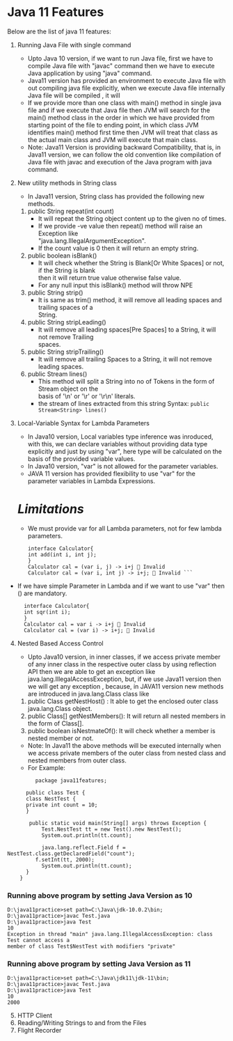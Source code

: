 # Java 11 Features

Below are the list of java 11 features:

1) Running Java File with single command
    * Upto Java 10 version, if we want to run Java file, first we have to compile Java file with
      "javac" command then we have to execute Java application by using "java" command.
    * Java11 version has provided an environment to execute Java file with out compiling
      java file explicitly, when we execute Java file internally Java file will be compiled , it
      will
    * If we provide more than one class with main() method in single java file and if we execute
      that Java file then JVM will search for the main() method class in the order in which we
      have provided from starting point of the file to ending point, in which class JVM identifies
      main() method first time then JVM will treat that class as the actual main class and JVM
      will execute that main class.
    * Note: Java11 Version is providing backward Compatibility, that is, in Java11 version, we
      can follow the old convention like compilation of Java file with javac and execution of the
      Java program with java command.
2) New utility methods in String class
    * In Java11 version, String class has provided the following new methods.

    1) public String repeat(int count)
        * It will repeat the String object content up to the given no of times.
        * If we provide -ve value then repeat() method will raise an Exception like              
          "java.lang.IllegalArgumentException".
        * If the count value is 0 then it will return an empty string.
    2) public boolean isBlank()
        * It will check whether the String is Blank[Or White Spaces] or not, if the String is blank  
          then it will return true value otherwise false value.
        * For any null input this isBlank() method will throw NPE
    3) public String strip()
        * It is same as trim() method, it will remove all leading spaces and trailing spaces of a  
          String.
    4) public String stripLeading()
        * It will remove all leading spaces[Pre Spaces] to a String, it will not remove Trailing  
          spaces.
    5) public String stripTrailing()
        * It will remove all trailing Spaces to a String, it will not remove leading spaces.
    6) public Stream lines()
        * This method will split a String into no of Tokens in the form of Stream object on the  
          basis of '\n' or '\r' or '\r\n' literals.
        * the stream of lines extracted from this string Syntax: `public Stream<String> lines()`
3) Local-Variable Syntax for Lambda Parameters
    * In Java10 version, Local variables type inference was inroduced, with this, we can declare
      variables without providing data type explicitly and just by using "var", here type will be
      calculated on the basis of the provided variable values.
    * In Java10 version, "var" is not allowed for the parameter variables.
    * JAVA 11 version has provided flexibility to use "var" for the parameter variables in
      Lambda Expressions.
   # ***Limitations***
    * We must provide var for all Lambda parameters, not for few lambda parameters.
      ``` 
      interface Calculator{
      int add(int i, int j);
      }
      Calculator cal = (var i, j) -> i+j  Invalid
      Calculator cal = (var i, int j) -> i+j;  Invalid ```

* If we have simple Parameter in Lambda and if we want to use "var" then () are
  mandatory.
  ``` 
    interface Calculator{
    int sqr(int i);
    }
    Calculator cal = var i -> i+j  Invalid
    Calculator cal = (var i) -> i+j;  Invalid 
  ```


4) Nested Based Access Control
    * Upto Java10 version, in inner classes, if we access private member of any inner class in the
      respective outer class by using reflection API then we are able to get an exception like
      java.lang.IllegalAccessException, but, if we use Java11 version then we will get any
      exception , because, in JAVA11 version new methods are introduced in java.lang.Class
      class like

    1) public Class getNestHost() : It able to get the enclosed outer class java.lang.Class
       object.
    2) public Class[] getNestMembers(): It will return all nested members in the form of
       Class[].
    3) public boolean isNestmateOf(): It will check whether a member is nested member or
       not.

    * Note: In Java11 the above methods will be executed internally when we access private
      members of the outer class from nested class and nested members from outer class.
    * For Example:

```
         package java11features;   

      public class Test {   
      class NestTest {   
      private int count = 10;   
      }

       public static void main(String[] args) throws Exception {   
           Test.NestTest tt = new Test().new NestTest();   
           System.out.println(tt.count);   
    
           java.lang.reflect.Field f = NestTest.class.getDeclaredField("count");   
         f.setInt(tt, 2000);   
           System.out.println(tt.count);   
      }
    }   
```

### Running above program by setting Java Version as 10
```
D:\java11practice>set path=C:\Java\jdk-10.0.2\bin;
D:\java11practice>javac Test.java
D:\java11practice>java Test
10
Exception in thread "main" java.lang.IllegalAccessException: class Test cannot access a
member of class Test$NestTest with modifiers "private"
```
### Running above program by setting Java Version as 11
```
D:\java11practice>set path=C:\Java\jdk11\jdk-11\bin;
D:\java11practice>javac Test.java
D:\java11practice>java Test
10
2000
```

5) HTTP Client
6) Reading/Writing Strings to and from the Files
7) Flight Recorder 